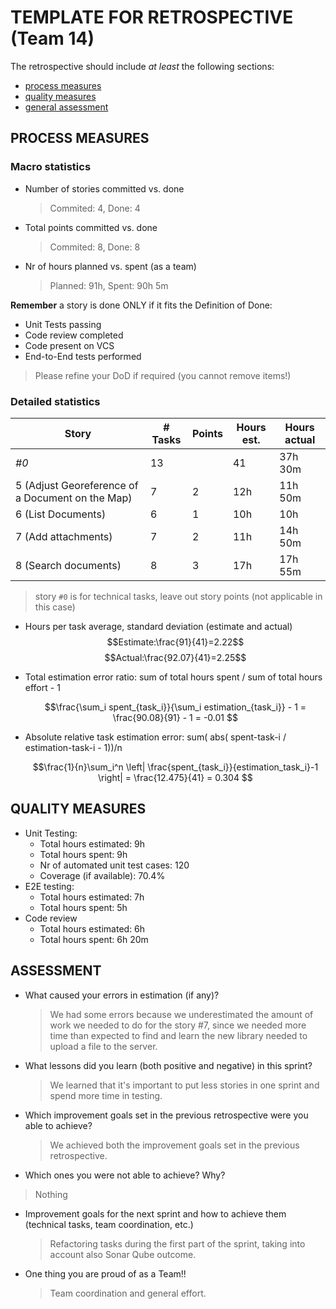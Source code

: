 # TEMPLATE FOR RETROSPECTIVE (Team 14)

The retrospective should include _at least_ the following
sections:

- [process measures](#process-measures)
- [quality measures](#quality-measures)
- [general assessment](#assessment)

## PROCESS MEASURES

### Macro statistics

- Number of stories committed vs. done
  > Commited: 4, Done: 4
- Total points committed vs. done
  > Commited: 8, Done: 8
- Nr of hours planned vs. spent (as a team)
  > Planned: 91h, Spent: 90h 5m

**Remember** a story is done ONLY if it fits the Definition of Done:

- Unit Tests passing
- Code review completed
- Code present on VCS
- End-to-End tests performed

> Please refine your DoD if required (you cannot remove items!)

### Detailed statistics

| Story                                            | # Tasks | Points | Hours est. | Hours actual |
| ------------------------------------------------ | ------- | ------ | ---------- | ------------ |
| _#0_                                             | 13      |        | 41         | 37h 30m      |
| 5 (Adjust Georeference of a Document on the Map) | 7       | 2      | 12h        | 11h 50m      |
| 6 (List Documents)                               | 6       | 1      | 10h        | 10h          |
| 7 (Add attachments)                              | 7       | 2      | 11h        | 14h 50m      |
| 8 (Search documents)                             | 8       | 3      | 17h        | 17h 55m      |

> story `#0` is for technical tasks, leave out story points (not applicable in this case)

- Hours per task average, standard deviation (estimate and actual)
  $$Estimate:\frac{91}{41}=2.22$$
  $$Actual:\frac{92.07}{41}=2.25$$

- Total estimation error ratio: sum of total hours spent / sum of total hours effort - 1

  $$\frac{\sum_i spent_{task_i}}{\sum_i estimation_{task_i}} - 1 = \frac{90.08}{91} - 1 = -0.01 $$

- Absolute relative task estimation error: sum( abs( spent-task-i / estimation-task-i - 1))/n

  $$\frac{1}{n}\sum_i^n \left| \frac{spent_{task_i}}{estimation_task_i}-1 \right| =  \frac{12.475}{41} = 0.304 $$

## QUALITY MEASURES

- Unit Testing:
  - Total hours estimated: 9h
  - Total hours spent: 9h
  - Nr of automated unit test cases: 120
  - Coverage (if available): 70.4%
- E2E testing:
  - Total hours estimated: 7h
  - Total hours spent: 5h
- Code review
  - Total hours estimated: 6h
  - Total hours spent: 6h 20m

## ASSESSMENT

- What caused your errors in estimation (if any)?

  > We had some errors because we underestimated the amount of work we needed to do for the story #7, since we needed more time
  > than expected to find and learn the new library needed to upload a file to the server.

- What lessons did you learn (both positive and negative) in this sprint?

  > We learned that it's important to put less stories in one sprint and spend more time in testing.

- Which improvement goals set in the previous retrospective were you able to achieve?

  > We achieved both the improvement goals set in the previous retrospective.

- Which ones you were not able to achieve? Why?

> Nothing

- Improvement goals for the next sprint and how to achieve them (technical tasks, team coordination, etc.)

  > Refactoring tasks during the first part of the sprint, taking into account also Sonar Qube outcome.

- One thing you are proud of as a Team!!

  > Team coordination and general effort.
